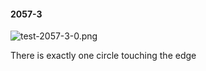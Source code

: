 #### 2057-3
![test-2057-3-0.png](https://github.com/lil-lab/nlvr/raw/master/nlvr/test/images/3/test-2057-3-0.png "test-2057-3-0.png")

There is exactly one circle touching the edge